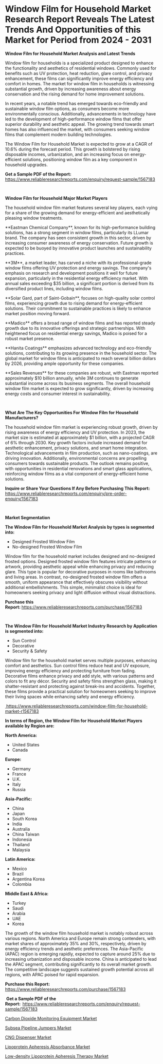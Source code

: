 <p><h1>Window Film for Household Market Research Report Reveals The Latest Trends And Opportunities of this Market for Period from 2024 - 2031</h1></p><p><strong>Window Film for Household Market Analysis and Latest Trends</strong></p>
<p><p>Window film for households is a specialized product designed to enhance the functionality and aesthetics of residential windows. Commonly used for benefits such as UV protection, heat reduction, glare control, and privacy enhancement, these films can significantly improve energy efficiency and comfort in homes. The market for window film in households is witnessing substantial growth, driven by increasing awareness about energy conservation and the rising demand for home improvement solutions.</p><p>In recent years, a notable trend has emerged towards eco-friendly and sustainable window film options, as consumers become more environmentally conscious. Additionally, advancements in technology have led to the development of high-performance window films that offer superior durability and aesthetic appeal. The growing trend towards smart homes has also influenced the market, with consumers seeking window films that complement modern building technologies.</p><p>The Window Film for Household Market is expected to grow at a CAGR of 10.6% during the forecast period. This growth is bolstered by rising disposable incomes, urbanization, and an increasing focus on energy-efficient solutions, positioning window film as a key component in household upgrades.</p></p>
<p><strong>Get a Sample PDF of the Report:&nbsp;</strong> <a href="https://www.reliableresearchreports.com/enquiry/request-sample/1567183">https://www.reliableresearchreports.com/enquiry/request-sample/1567183</a></p>
<p>&nbsp;</p>
<p><strong>Window Film for Household Major Market Players</strong></p>
<p><p>The household window film market features several key players, each vying for a share of the growing demand for energy-efficient and aesthetically pleasing window treatments. </p><p>**Eastman Chemical Company**, known for its high-performance building solutions, has a strong segment in window films, particularly its LLumar brand. The company has seen consistent growth in this sector, driven by increasing consumer awareness of energy conservation. Future growth is expected to be buoyed by innovative product launches and sustainability practices.</p><p>**3M**, a market leader, has carved a niche with its professional-grade window films offering UV protection and energy savings. The company's emphasis on research and development positions it well for future expansion, particularly in the residential energy efficiency market. With annual sales exceeding $35 billion, a significant portion is derived from its diversified product lines, including window films.</p><p>**Solar Gard, part of Saint-Gobain**, focuses on high-quality solar control films, experiencing growth due to rising demand for energy-efficient solutions. Their commitment to sustainable practices is likely to enhance market position moving forward. </p><p>**Madico** offers a broad range of window films and has reported steady growth due to its innovative offerings and strategic partnerships. With heightened focus on residential energy savings, Madico is poised for a robust market presence.</p><p>**Hanita Coatings** emphasizes advanced technology and eco-friendly solutions, contributing to its growing presence in the household sector. The global market for window films is anticipated to reach several billion dollars by 2026, providing ample opportunity for these companies.</p><p>**Sales Revenues** for these companies are robust, with Eastman reported approximately $10 billion annually, while 3M continues to generate substantial income across its business segments. The overall household window film market is expected to grow significantly, driven by increasing energy costs and consumer interest in sustainability.</p></p>
<p>&nbsp;</p>
<p><strong>What Are The Key Opportunities For Window Film for Household Manufacturers?</strong></p>
<p><p>The household window film market is experiencing robust growth, driven by rising awareness of energy efficiency and UV protection. In 2023, the market size is estimated at approximately $1 billion, with a projected CAGR of 6% through 2030. Key growth factors include increased demand for aesthetic enhancement, privacy solutions, and smart home integration. Technological advancements in film production, such as nano-coatings, are driving innovation. Additionally, environmental concerns are propelling consumers towards sustainable products. The outlook remains positive, with opportunities in residential renovations and smart glass applications, reinforcing window films as a vital component of energy-efficient home solutions.</p></p>
<p><strong>Inquire or Share Your Questions If Any Before Purchasing This Report:</strong> <a href="https://www.reliableresearchreports.com/enquiry/pre-order-enquiry/1567183">https://www.reliableresearchreports.com/enquiry/pre-order-enquiry/1567183</a></p>
<p>&nbsp;</p>
<p><strong>Market Segmentation</strong></p>
<p><strong>The Window Film for Household Market Analysis by types is segmented into:</strong></p>
<p><ul><li>Designed Frosted Window Film</li><li>No-designed Frosted Window Film</li></ul></p>
<p><p>Window film for the household market includes designed and no-designed frosted options. Designed frosted window film features intricate patterns or artwork, providing aesthetic appeal while enhancing privacy and reducing glare. This type is popular for decorative purposes in rooms like bathrooms and living areas. In contrast, no-designed frosted window film offers a smooth, uniform appearance that effectively obscures visibility without additional embellishments. This simple, minimalist choice is ideal for homeowners seeking privacy and light diffusion without visual distractions.</p></p>
<p><strong>Purchase this Report:&nbsp;</strong><a href="https://www.reliableresearchreports.com/purchase/1567183">https://www.reliableresearchreports.com/purchase/1567183</a></p>
<p>&nbsp;</p>
<p><strong>The Window Film for Household Market Industry Research by Application is segmented into:</strong></p>
<p><ul><li>Sun Control</li><li>Decorative</li><li>Security & Safety</li></ul></p>
<p><p>Window film for the household market serves multiple purposes, enhancing comfort and aesthetics. Sun control films reduce heat and UV exposure, improving energy efficiency and protecting furniture from fading. Decorative films enhance privacy and add style, with various patterns and colors to fit any décor. Security and safety films strengthen glass, making it shatter-resistant and protecting against break-ins and accidents. Together, these films provide a practical solution for homeowners seeking to improve their living spaces while enhancing safety and energy efficiency.</p></p>
<p><a href="https://www.reliableresearchreports.com/window-film-for-household-market-r1567183">&nbsp;https://www.reliableresearchreports.com/window-film-for-household-market-r1567183</a></p>
<p><strong>In terms of Region, the Window Film for Household Market Players available by Region are:</strong></p>
<p>
    <p> <strong> North America: </strong>
        <ul>
            <li>United States</li>
            <li>Canada</li>
        </ul>
        </p> 
    <p> <strong> Europe: </strong>
        <ul>
            <li>Germany</li>
            <li>France</li>
            <li>U.K.</li>
            <li>Italy</li>
            <li>Russia</li>
        </ul>
        </p> 
    <p> <strong> Asia-Pacific: </strong>
        <ul>
            <li>China</li>
            <li>Japan</li>
            <li>South Korea</li>
            <li>India</li>
            <li>Australia</li>
            <li>China Taiwan</li>
            <li>Indonesia</li>
            <li>Thailand</li>
            <li>Malaysia</li>
        </ul>
        </p> 
    <p> <strong> Latin America: </strong>
        <ul>
            <li>Mexico</li>
            <li>Brazil</li>
            <li>Argentina Korea</li>
            <li>Colombia</li>
        </ul>
        </p> 
    <p> <strong> Middle East & Africa: </strong>
        <ul>
            <li>Turkey</li>
            <li>Saudi</li>
            <li>Arabia</li>
            <li>UAE</li>
            <li>Korea</li>
        </ul>
    </p>
    </p>
<p><p>The growth of the window film household market is notably robust across various regions. North America and Europe remain strong contenders, with market shares of approximately 35% and 30%, respectively, driven by energy efficiency trends and aesthetic preferences. The Asia-Pacific (APAC) region is emerging rapidly, expected to capture around 25% due to increasing urbanization and disposable income. China is anticipated to lead the APAC segment, contributing significantly to its overall market growth. The competitive landscape suggests sustained growth potential across all regions, with APAC poised for rapid expansion.</p></p>
<p><strong>Purchase this Report: </strong><a href="https://www.reliableresearchreports.com/purchase/1567183">https://www.reliableresearchreports.com/purchase/1567183</a></p>
<p>&nbsp;<strong>Get a Sample PDF of the Report:&nbsp;&nbsp;</strong><a href="https://www.reliableresearchreports.com/enquiry/request-sample/1567183">https://www.reliableresearchreports.com/enquiry/request-sample/1567183</a></p>
<p><strong></strong></p>
<p><p><a href="https://www.linkedin.com/pulse/global-carbon-dioxide-monitoring-equipment-market-size-trends-njl7e?trackingId=NQZbzLUqRx%2Bk0t6yuRRYNA%3D%3D">Carbon Dioxide Monitoring Equipment Market</a></p><p><a href="https://issuu.com/reportprime-2/docs/subsea-pipeline-jumpers-market-size_8714ac34efaa56">Subsea Pipeline Jumpers Market</a></p><p><a href="https://www.linkedin.com/pulse/cng-dispenser-market-growth-segmentation-regional-analysis-bwfbf?trackingId=QCl6LNzmTM2WwATN47nI7Q%3D%3D">CNG Dispenser Market</a></p><p><a href="https://medium.com/@austinalvarez1901/lipoprotein-apheresis-absorbance-market-global-market-insights-and-regional-analysis-2024-2031-cf01c0969566">Lipoprotein Apheresis Absorbance Market</a></p><p><a href="https://medium.com/@austinalvarez1901/global-low-density-lipoprotein-apheresis-therapy-market-focus-on-application-end-use-industry-5d83f4401d31?postPublishedType=repub">Low-density Lipoprotein Apheresis Therapy Market</a></p></p>